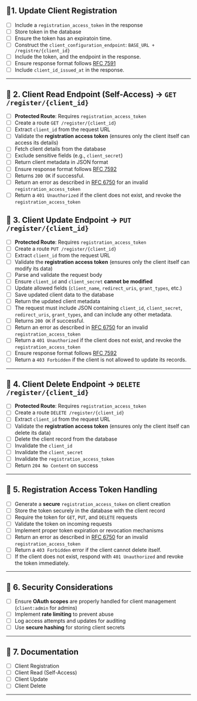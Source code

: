 ## 🔹1. Update Client Registration
- [ ] Include a `registration_access_token` in the response 
- [ ] Store token in the database
- [ ] Ensure the token has an expiratoin time.
- [ ] Construct the `client_configuration_endpoint`: `BASE_URL + /registre/{client_id}`
- [ ] Include the token, and the endpoint in the response.
- [ ] Ensure response format follows [RFC 7591](https://datatracker.ietf.org/doc/html/rfc7591)
- [ ] Include `client_id_issued_at` in the response.
---

## 🔹 2. Client Read Endpoint (Self-Access) → `GET /register/{client_id}`
- [ ] **Protected Route**: Requires `registration_access_token`
- [ ] Create a route `GET /register/{client_id}`
- [ ] Extract `client_id` from the request URL
- [ ] Validate the **registration access token** (ensures only the client itself can access its details)
- [ ] Fetch client details from the database
- [ ] Exclude sensitive fields (e.g., `client_secret`)
- [ ] Return client metadata in JSON format
- [ ] Ensure response format follows [RFC 7592](https://www.rfc-editor.org/rfc/rfc7592.html#section-3) 
- [ ] Returns `200 OK` if successful.
- [ ] Return an error as described in [RFC 6750](https://www.rfc-editor.org/rfc/rfc6750) for an invalid `registration_access_token`
- [ ] Return a `401 Unauthorized` if the client does not exist, and revoke the `registration_access_token`

## 🔹 3. Client Update Endpoint → `PUT /register/{client_id}`
- [ ] **Protected Route**: Requires `registration_access_token`
- [ ] Create a route `PUT /register/{client_id}`
- [ ] Extract `client_id` from the request URL
- [ ] Validate the **registration access token** (ensures only the client itself can modify its data)
- [ ] Parse and validate the request body
- [ ] Ensure `client_id` and `client_secret` **cannot be modified**
- [ ] Update allowed fields (`client_name`, `redirect_uris`, `grant_types`, etc.)
- [ ] Save updated client data to the database
- [ ] Return the updated client metadata
- [ ] The request must include JSON containing `client_id`, `client_secret`, `redirect_uris`, `grant_types`, and can include any other metadata.
- [ ] Returns `200 OK` if successful.
- [ ] Return an error as described in [RFC 6750](https://www.rfc-editor.org/rfc/rfc6750) for an invalid `registration_access_token`
- [ ] Return a `401 Unauthorized` if the client does not exist, and revoke the `registration_access_token`
- [ ] Ensure response format follows [RFC 7592](https://www.rfc-editor.org/rfc/rfc7592.html#section-3) 
- [ ] Return a `403 Forbidden` if the client is not allowed to update its records.
---

## 🔹 4. Client Delete Endpoint → `DELETE /register/{client_id}`
- [ ] **Protected Route**: Requires `registration_access_token`
- [ ] Create a route `DELETE /register/{client_id}`
- [ ] Extract `client_id` from the request URL
- [ ] Validate the **registration access token** (ensures only the client itself can delete its data)
- [ ] Delete the client record from the database
- [ ] Invalidate the `client_id`
- [ ] Invalidate the `client_secret`
- [ ] Invalidate the `registration_access_token`
- [ ] Return `204 No Content` on success

---

## 🔹 5. Registration Access Token Handling
- [ ] Generate a **secure** `registration_access_token` on client creation
- [ ] Store the token securely in the database with the client record
- [ ] Require the token for `GET`, `PUT`, and `DELETE` requests
- [ ] Validate the token on incoming requests
- [ ] Implement proper token expiration or revocation mechanisms
- [ ] Return an error as described in [RFC 6750](https://www.rfc-editor.org/rfc/rfc6750) for an invalid `registration_access_token`
- [ ] Return a `403 Forbidden` error if the client cannot delete itself.
- [ ] If the client does not exist, respond with `401 Unauthorized` and revoke the token immediately.
---

## 🔹 6. Security Considerations
- [ ] Ensure **OAuth scopes** are properly handled for client management (`client:admin` for admins)
- [ ] Implement **rate limiting** to prevent abuse
- [ ] Log access attempts and updates for auditing
- [ ] Use **secure hashing** for storing client secrets

---

## 🔹 7. Documentation
- [ ] Client Registration
- [ ] Client Read (Self-Access)
- [ ] Client Update 
- [ ] Client Delete
---